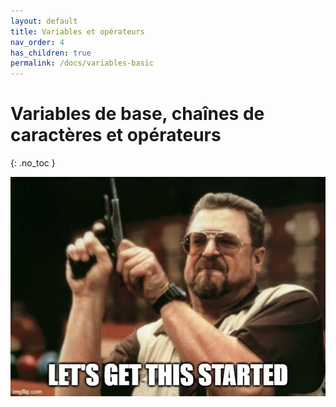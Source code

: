 ```yaml
---
layout: default
title: Variables et opérateurs
nav_order: 4
has_children: true
permalink: /docs/variables-basic
---
```


# Variables de base, chaînes de caractères et opérateurs
{: .no_toc }

![Let's get this started!](../assets/lets-get-this-started.png)
